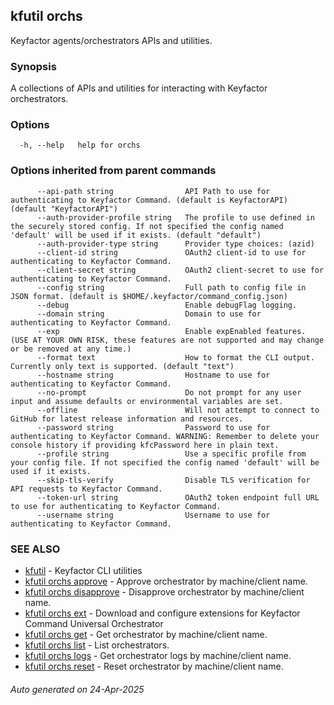 ## kfutil orchs

Keyfactor agents/orchestrators APIs and utilities.

### Synopsis

A collections of APIs and utilities for interacting with Keyfactor orchestrators.

### Options

```
  -h, --help   help for orchs
```

### Options inherited from parent commands

```
      --api-path string                API Path to use for authenticating to Keyfactor Command. (default is KeyfactorAPI) (default "KeyfactorAPI")
      --auth-provider-profile string   The profile to use defined in the securely stored config. If not specified the config named 'default' will be used if it exists. (default "default")
      --auth-provider-type string      Provider type choices: (azid)
      --client-id string               OAuth2 client-id to use for authenticating to Keyfactor Command.
      --client-secret string           OAuth2 client-secret to use for authenticating to Keyfactor Command.
      --config string                  Full path to config file in JSON format. (default is $HOME/.keyfactor/command_config.json)
      --debug                          Enable debugFlag logging.
      --domain string                  Domain to use for authenticating to Keyfactor Command.
      --exp                            Enable expEnabled features. (USE AT YOUR OWN RISK, these features are not supported and may change or be removed at any time.)
      --format text                    How to format the CLI output. Currently only text is supported. (default "text")
      --hostname string                Hostname to use for authenticating to Keyfactor Command.
      --no-prompt                      Do not prompt for any user input and assume defaults or environmental variables are set.
      --offline                        Will not attempt to connect to GitHub for latest release information and resources.
      --password string                Password to use for authenticating to Keyfactor Command. WARNING: Remember to delete your console history if providing kfcPassword here in plain text.
      --profile string                 Use a specific profile from your config file. If not specified the config named 'default' will be used if it exists.
      --skip-tls-verify                Disable TLS verification for API requests to Keyfactor Command.
      --token-url string               OAuth2 token endpoint full URL to use for authenticating to Keyfactor Command.
      --username string                Username to use for authenticating to Keyfactor Command.
```

### SEE ALSO

* [kfutil](kfutil.md)	 - Keyfactor CLI utilities
* [kfutil orchs approve](kfutil_orchs_approve.md)	 - Approve orchestrator by machine/client name.
* [kfutil orchs disapprove](kfutil_orchs_disapprove.md)	 - Disapprove orchestrator by machine/client name.
* [kfutil orchs ext](kfutil_orchs_ext.md)	 - Download and configure extensions for Keyfactor Command Universal Orchestrator
* [kfutil orchs get](kfutil_orchs_get.md)	 - Get orchestrator by machine/client name.
* [kfutil orchs list](kfutil_orchs_list.md)	 - List orchestrators.
* [kfutil orchs logs](kfutil_orchs_logs.md)	 - Get orchestrator logs by machine/client name.
* [kfutil orchs reset](kfutil_orchs_reset.md)	 - Reset orchestrator by machine/client name.

###### Auto generated on 24-Apr-2025
